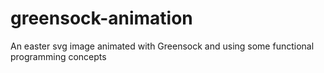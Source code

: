 # greensock-animation
An easter svg image animated with Greensock and using some functional programming concepts
